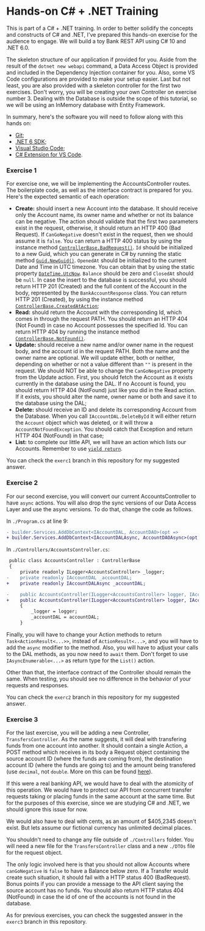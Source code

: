 # Hands-on C# + .NET Training

This is part of a C# + .NET training. In order to better solidify the concepts and constructs of C#
and .NET, I've prepared this hands-on exercise for the audience to engage. We will build a toy Bank
REST API using C# 10 and .NET 6.0.

The skeleton structure of our application if provided for you. Aside from the result of the
`dotnet new webapi` command, a Data Access Object is provided and included in the Dependency
Injection container for you. Also, some VS Code configurations are provided to make your setup
easier. Last but not least, you are also provided with a skeleton controller for the first two
exercises. Don't worry, you will be creating your own Controller on exercise number 3. Dealing with
the Database is outside the scope of this tutorial, so we will be using an InMemory database with
Entity Framework.

In summary, here's the software you will need to follow along with this hands on:
- [Git](https://git-scm.com/download);
- [.NET 6 SDK](https://dotnet.microsoft.com/en-us/download/dotnet/6.0);
- [Visual Studio Code](https://code.visualstudio.com/download);
- [C# Extension for VS Code](https://marketplace.visualstudio.com/items?itemName=ms-dotnettools.csharp).

### Exercise 1

For exercise one, we will be implementing the AccountsController routes. The boilerplate code,
as well as the interface contract is prepared for you. Here's the expected semantic of each
operation:

 * **Create:** should insert a new Account into the database. It should receive only the Account
 name, its owner name and whether or not its balance can be negative. The action should validate
 that the first two parameters exist in the request, otherwise, it should return an HTTP 400 (Bad
 Request). If `CanGoNegative` doesn't exist in the request, then we should assume it is `false`.
 You can return a HTTP 400 status by using the instance method
 [`ControllerBase.BadRequest()`](https://docs.microsoft.com/en-us/dotnet/api/microsoft.aspnetcore.mvc.controllerbase.badrequest?view=aspnetcore-6.0).
 `Id` should be initialized to a new Guid, which you can generate in C# by running the static
 method
 [`Guid.NewGuid()`](https://docs.microsoft.com/en-us/dotnet/api/system.guid.newguid?view=net-6.0).
 `OpenedAt` should be initialized to the current Date and Time in UTC
 timezone. You can obtain that by using the static property
 [`DateTime.UtcNow`](https://docs.microsoft.com/en-us/dotnet/api/system.datetime.utcnow?view=net-6.0).
 `Balance` should be zero and `ClosedAt` should be `null`. In case the insert to the database is
 successful, you should return HTTP 201 (Created) and the full content of the Account in the body,
 represented by the `BankAccountResponse` class. You can return HTTP 201 (Created), by using the
 instance method
 [`ControllerBase.CreatedAtAction`](https://docs.microsoft.com/en-us/dotnet/api/microsoft.aspnetcore.mvc.controllerbase.createdataction?view=aspnetcore-6.0);
 * **Read:** should return the Account with the corresponding Id, which comes in through the
 request PATH. You should return an HTTP 404 (Not Found) in case no Account possesses the specified
 Id. You can return HTTP 404 by running the instance method
 [`ControllerBase.NotFound()`](https://docs.microsoft.com/en-us/dotnet/api/microsoft.aspnetcore.mvc.controllerbase.notfound?view=aspnetcore-6.0).
 * **Update:** should receive a new name and/or owner name in the request body, and the account id
 in the request PATH. Both the name and the owner name are optional. We will update either, both or
 neither, depending on whether or not a value different than `""` is present in the request. We
 should NOT be able to change the `CanGoNegative` property from the Update action. First, you
 should fetch the Account as it exists currently in the database using the DAL. If no Account is
 found, you should return HTTP 404 (NotFound) just like you did in the Read action. If it exists,
 you should alter the name, owner name or both and save it to the database using the DAL;
 * **Delete:** should receive an ID and delete its corresponding Account from the Database. When
 you call `IAccountDAL.DeleteById` it will either return the `Account` object which was deleted, or
 it will throw a `AccountNotFoundException`. You should catch that Exception and return HTTP 404
 (NotFound) in that case;
 * **List:** to complete our little API, we will have an action which lists our Accounts. Remember
 to use [`yield return`](https://docs.microsoft.com/en-us/dotnet/csharp/language-reference/keywords/yield).

You can check the `exerc1` branch in this repository for my suggested answer.

### Exercise 2

For our second exercise, you will convert our current AccountsController to have `async` actions.
You will also drop the sync versions of our Data Access Layer and use the async versions. To do
that, change the code as follows.

In `./Program.cs` at line 9:

```diff
- builder.Services.AddDbContext<IAccountDAL, AccountDAO>(opt =>
+ builder.Services.AddDbContext<IAccountDALAsync, AccountDAOAsync>(opt =>
```

In `./Controllers/AccountsController.cs`:

```diff
 public class AccountsController : ControllerBase
 {
     private readonly ILogger<AccountsController> _logger;
-    private readonly IAccountDAL _accountDAL;
+    private readonly IAccountDALAsync _accountDAL;

-    public AccountsController(ILogger<AccountsController> logger, IAccountDAL accountDAL)
+    public AccountsController(ILogger<AccountsController> logger, IAccountDALAsync accountDAL)
     {
         _logger = logger;
         _accountDAL = accountDAL;
     }
```

Finally, you will have to change your Action methods to return `Task<ActionResult<...>>`, instead
of `ActionResult<...>`, and you will have to add the `async` modifier to the method. Also, you will
have to adjust your calls to the DAL methods, as you now need to `await` them. Don't forget to use
`IAsyncEnumerable<...>` as return type for the `List()` action.

Other than that, the interface contract of the Controller should remain the same. When testing, you
should see no difference in the behavior of your requests and responses.

You can check the `exerc2` branch in this repository for my suggested answer.

### Exercise 3

For the last exercise, you will be adding a new Controller, `TransfersController`. As the name
suggests, it will deal with transfering funds from one account into another. It should contain a
single Action, a POST method which receives in its body a Request object containing the source
account ID (where the funds are coming from), the destination account ID (where the funds are going
to) and the amount being transfered (use `decimal`, not `double`. More on this can be found
[here](https://docs.microsoft.com/en-us/dotnet/csharp/language-reference/builtin-types/floating-point-numeric-types)).

If this were a real banking API, we would have to deal with the atomicity of this operation. We
would have to protect our API from concurrent transfer requests taking or placing funds in the same
account at the same time. But for the purposes of this exercise, since we are studying C# and .NET,
we should ignore this issue for now.

We would also have to deal with cents, as an amount of $405,2345 doesn't exist. But lets assume our
fictional currency has unlimited decimal places.

You shouldn't need to change any file outside of `./Controllers` folder. You will need a new file
for the `TransfersController` class and a new `./DTOs` file for the request object.

The only logic involved here is that you should not allow Accounts where `canGoNegative` is `false`
to have a Balance below zero. If a Transfer would create such situation, it should fail with a
HTTP status 400 (BadRequest). Bonus points if you can provide a message to the API client saying
the source account has no funds. You should also return HTTP status 404 (NotFound) in case the id
of one of the accounts is not found in the database.

As for previous exercises, you can check the suggested answer in the `exerc3` branch in this
repository.

